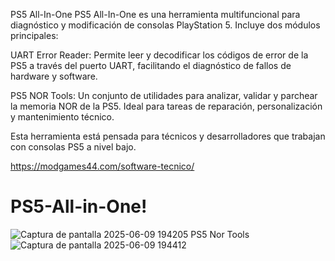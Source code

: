 PS5 All-In-One
PS5 All-In-One es una herramienta multifuncional para diagnóstico y modificación de consolas PlayStation 5. Incluye dos módulos principales:

UART Error Reader: Permite leer y decodificar los códigos de error de la PS5 a través del puerto UART, facilitando el diagnóstico de fallos de hardware y software.

PS5 NOR Tools: Un conjunto de utilidades para analizar, validar y parchear la memoria NOR de la PS5. Ideal para tareas de reparación, personalización y mantenimiento técnico.

Esta herramienta está pensada para técnicos y desarrolladores que trabajan con consolas PS5 a nivel bajo.

https://modgames44.com/software-tecnico/

# PS5-All-in-One!
![Captura de pantalla 2025-06-09 194205](https://github.com/user-attachments/assets/204576f3-bf1e-44b1-adac-19ed2a265747)
PS5 Nor Tools
![Captura de pantalla 2025-06-09 194412](https://github.com/user-attachments/assets/3794376e-c437-4a83-867b-9e132cd4f3fe)

